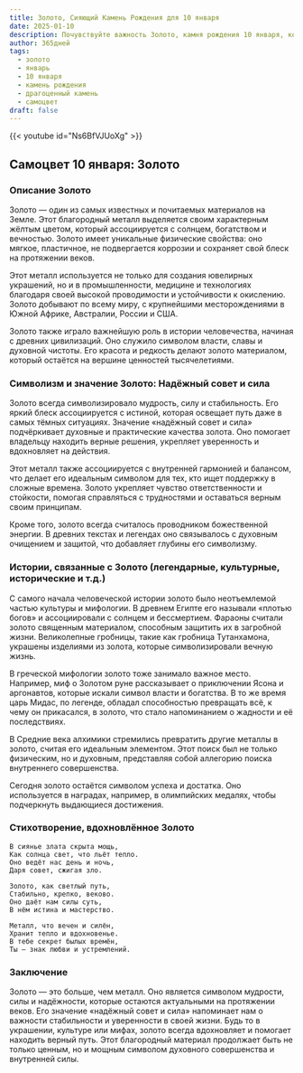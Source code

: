 ```yaml
---
title: Золото, Сияющий Камень Рождения для 10 января
date: 2025-01-10
description: Почувствуйте важность Золото, камня рождения 10 января, который символизирует Надёжный совет и сила. Пусть его красота и значение осветят ваш день.
author: 365дней
tags:
  - золото
  - январь
  - 10 января
  - камень рождения
  - драгоценный камень
  - самоцвет
draft: false
---
```


{{< youtube id="Ns6BfVJUoXg" >}}

## Самоцвет 10 января: Золото

### Описание Золото

Золото — один из самых известных и почитаемых материалов на Земле. Этот благородный металл выделяется своим характерным жёлтым цветом, который ассоциируется с солнцем, богатством и вечностью. Золото имеет уникальные физические свойства: оно мягкое, пластичное, не подвергается коррозии и сохраняет свой блеск на протяжении веков.

Этот металл используется не только для создания ювелирных украшений, но и в промышленности, медицине и технологиях благодаря своей высокой проводимости и устойчивости к окислению. Золото добывают по всему миру, с крупнейшими месторождениями в Южной Африке, Австралии, России и США.

Золото также играло важнейшую роль в истории человечества, начиная с древних цивилизаций. Оно служило символом власти, славы и духовной чистоты. Его красота и редкость делают золото материалом, который остаётся на вершине ценностей тысячелетиями.

### Символизм и значение Золото: Надёжный совет и сила

Золото всегда символизировало мудрость, силу и стабильность. Его яркий блеск ассоциируется с истиной, которая освещает путь даже в самых тёмных ситуациях. Значение «надёжный совет и сила» подчёркивает духовные и практические качества золота. Оно помогает владельцу находить верные решения, укрепляет уверенность и вдохновляет на действия.

Этот металл также ассоциируется с внутренней гармонией и балансом, что делает его идеальным символом для тех, кто ищет поддержку в сложные времена. Золото укрепляет чувство ответственности и стойкости, помогая справляться с трудностями и оставаться верным своим принципам.

Кроме того, золото всегда считалось проводником божественной энергии. В древних текстах и легендах оно связывалось с духовным очищением и защитой, что добавляет глубины его символизму.

### Истории, связанные с Золото (легендарные, культурные, исторические и т.д.)

С самого начала человеческой истории золото было неотъемлемой частью культуры и мифологии. В древнем Египте его называли «плотью богов» и ассоциировали с солнцем и бессмертием. Фараоны считали золото священным материалом, способным защитить их в загробной жизни. Великолепные гробницы, такие как гробница Тутанхамона, украшены изделиями из золота, которые символизировали вечную жизнь.

В греческой мифологии золото тоже занимало важное место. Например, миф о Золотом руне рассказывает о приключении Ясона и аргонавтов, которые искали символ власти и богатства. В то же время царь Мидас, по легенде, обладал способностью превращать всё, к чему он прикасался, в золото, что стало напоминанием о жадности и её последствиях.

В Средние века алхимики стремились превратить другие металлы в золото, считая его идеальным элементом. Этот поиск был не только физическим, но и духовным, представляя собой аллегорию поиска внутреннего совершенства.

Сегодня золото остаётся символом успеха и достатка. Оно используется в наградах, например, в олимпийских медалях, чтобы подчеркнуть выдающиеся достижения.

### Стихотворение, вдохновлённое Золото

```
В сиянье злата скрыта мощь,  
Как солнца свет, что льёт тепло.  
Оно ведёт нас день и ночь,  
Даря совет, сжигая зло.  

Золото, как светлый путь,  
Стабильно, крепко, веково.  
Оно даёт нам силы суть,  
В нём истина и мастерство.  

Металл, что вечен и силён,  
Хранит тепло и вдохновенье.  
В тебе секрет былых времён,  
Ты — знак любви и устремлений.  
```

### Заключение

Золото — это больше, чем металл. Оно является символом мудрости, силы и надёжности, которые остаются актуальными на протяжении веков. Его значение «надёжный совет и сила» напоминает нам о важности стабильности и уверенности в своей жизни. Будь то в украшении, культуре или мифах, золото всегда вдохновляет и помогает находить верный путь. Этот благородный материал продолжает быть не только ценным, но и мощным символом духовного совершенства и внутренней силы.